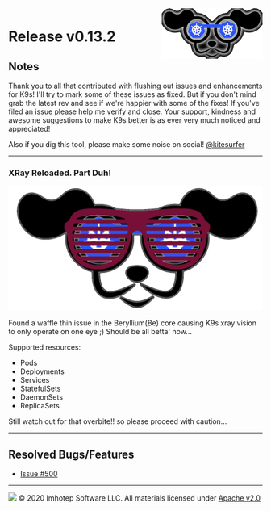 <img src="https://raw.githubusercontent.com/derailed/k9s/master/assets/k9s_small.png" align="right" width="200" height="auto"/>

# Release v0.13.2

## Notes

Thank you to all that contributed with flushing out issues and enhancements for K9s! I'll try to mark some of these issues as fixed. But if you don't mind grab the latest rev and see if we're happier with some of the fixes! If you've filed an issue please help me verify and close. Your support, kindness and awesome suggestions to make K9s better is as ever very much noticed and appreciated!

Also if you dig this tool, please make some noise on social! [@kitesurfer](https://twitter.com/kitesurfer)

---

### XRay Reloaded. Part Duh!

<img src="https://raw.githubusercontent.com/derailed/k9s/master/assets/k9s_xray.png"/>

Found a waffle thin issue in the Beryllium(Be) core causing K9s xray vision to only operate on one eye ;)
Should be all betta' now...

Supported resources:

* Pods
* Deployments
* Services
* StatefulSets
* DaemonSets
* ReplicaSets

Still watch out for that overbite!! so please proceed with caution...

---

## Resolved Bugs/Features

* [Issue #500](https://github.com/derailed/k9s/issues/500)

---

<img src="https://raw.githubusercontent.com/derailed/k9s/master/assets/imhotep_logo.png" width="32" height="auto"/> © 2020 Imhotep Software LLC. All materials licensed under [Apache v2.0](http://www.apache.org/licenses/LICENSE-2.0)

